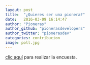 ```yaml
---
layout: post
title:  "¿Quieres ser una pionera?"
date:   2016-03-09 16:14:47
author: "Pioneras"
author_github: "pionerasdevelopers"
author_twitter: "pionerasdev"
categories: contribucion
image: poll.jpg
---
```


[clic aquí](/poll/) para realizar la encuesta.